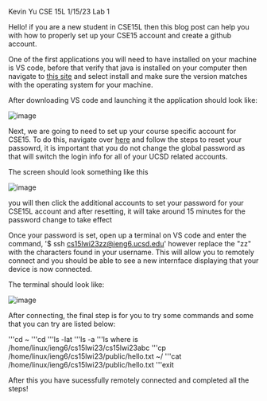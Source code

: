 Kevin Yu
CSE 15L
1/15/23
Lab 1

Hello! if you are a new student in CSE15L then this blog post can help you with how to properly set up your CSE15 account and create a github account.

One of the first applications you will need to have installed on your machine is VS code, before that verify that java is installed on your computer then navigate
to [this site](https://code.visualstudio.com/) and select install and make sure the version matches with the operating system for your machine.

After downloading VS code and launching it the application should look like:

![image](https://user-images.githubusercontent.com/122575342/212789129-a4edadef-3a6b-4cb5-9c02-b1f37240e5ca.png)




Next, we are going to need to set up your course specific account for CSE15. To do this, navigate over [here](https://sdacs.ucsd.edu/~icc/index.php) and follow the steps
to reset your passowrd, it is important that you do not change the global password as that will switch the login info for all of your UCSD related accounts. 

The screen should look something like this

![image](https://user-images.githubusercontent.com/122575342/212785770-26c2383d-71f1-4ca2-8e0e-fd22d5d3fcc6.png)

you will then click the additional accounts to set your password for your CSE15L account and after resetting, it will take around 15 minutes for the password change to take effect 

Once your password is set, open up a terminal on VS code and enter the command, '$ ssh cs15lwi23zz@ieng6.ucsd.edu' however replace the "zz" with the characters found in your username. This will allow you to remotely connect and you should be able to see a new internface displaying that your device is now connected.

The terminal should look like: 

![image](https://user-images.githubusercontent.com/122575342/212787325-29cfd604-1845-4100-aed2-80453d4bc59c.png)

After connecting, the final step is for you to try some commands and some that you can try are listed below:

'''cd ~
'''cd
'''ls -lat
'''ls -a
'''ls <directory> where <directory> is /home/linux/ieng6/cs15lwi23/cs15lwi23abc
'''cp /home/linux/ieng6/cs15lwi23/public/hello.txt ~/
'''cat /home/linux/ieng6/cs15lwi23/public/hello.txt
'''exit

After this you have sucessfully remotely connected and completed all the steps!


